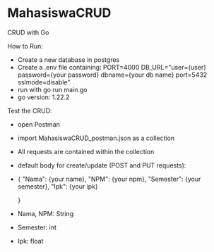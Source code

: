 # MahasiswaCRUD


CRUD with Go

How to Run:
- Create a new database in postgres
- Create a .env file containing:
PORT=4000
DB_URL="user={user} password={your password} dbname={your db name} port=5432 sslmode=disable"
- run with go run main.go
- go version: 1.22.2

Test the CRUD:
- open Postman
- import MahasiswaCRUD_postman.json as a collection
- All requests are contained within the collection
- default body for create/update (POST and PUT requests):
- {
    "Nama": {your name},
    "NPM": {your npm},
    "Semester": {your semester},
    "Ipk": {your ipk}

  }

- Nama, NPM: String
- Semester: int
- Ipk: float
